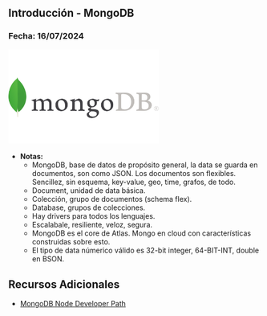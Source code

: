 ## Introducción - MongoDB

### Fecha: 16/07/2024

<img src="images/mongo.png" alt="Gráfico de Introducción" width="300">

- **Notas:**
  - MongoDB, base de datos de propósito general, la data se guarda en documentos, son como JSON. Los documentos son flexibles. Sencillez, sin esquema, key-value, geo, time, grafos, de todo. 
  - Document, unidad de data básica. 
  - Colección, grupo de documentos (schema flex). 
  - Database, grupos de colecciones.
  - Hay drivers para todos los lenguajes.
  - Escalabale, resiliente, veloz, segura.
  - MongoDB es el core de Atlas. Mongo en cloud con características construidas sobre esto.
  - El tipo de data númerico válido es 32-bit integer, 64-BIT-INT, double en BSON.

## Recursos Adicionales
- [MongoDB Node Developer Path](https://learn.mongodb.com/learn/learning-path/mongodb-nodejs-developer-path)

